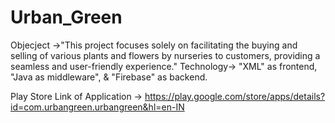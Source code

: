 # Urban_Green
Objecject ->"This project focuses solely on facilitating the buying and selling of various plants and flowers by nurseries to customers, providing a seamless and user-friendly experience."
Technology-> "XML" as frontend, "Java as middleware", & "Firebase" as backend.

Play Store Link of Application -> https://play.google.com/store/apps/details?id=com.urbangreen.urbangreen&hl=en-IN
